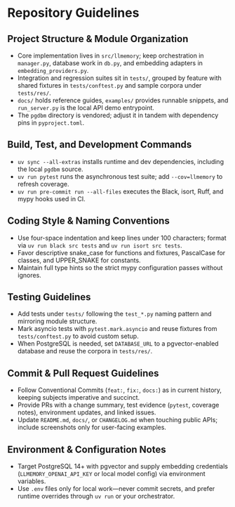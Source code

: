# Repository Guidelines

## Project Structure & Module Organization
- Core implementation lives in `src/llmemory`; keep orchestration in `manager.py`, database work in `db.py`, and embedding adapters in `embedding_providers.py`.
- Integration and regression suites sit in `tests/`, grouped by feature with shared fixtures in `tests/conftest.py` and sample corpora under `tests/res/`.
- `docs/` holds reference guides, `examples/` provides runnable snippets, and `run_server.py` is the local API demo entrypoint.
- The `pgdbm` directory is vendored; adjust it in tandem with dependency pins in `pyproject.toml`.

## Build, Test, and Development Commands
- `uv sync --all-extras` installs runtime and dev dependencies, including the local `pgdbm` source.
- `uv run pytest` runs the asynchronous test suite; add `--cov=llmemory` to refresh coverage.
- `uv run pre-commit run --all-files` executes the Black, isort, Ruff, and mypy hooks used in CI.

## Coding Style & Naming Conventions
- Use four-space indentation and keep lines under 100 characters; format via `uv run black src tests` and `uv run isort src tests`.
- Favor descriptive snake_case for functions and fixtures, PascalCase for classes, and UPPER_SNAKE for constants.
- Maintain full type hints so the strict mypy configuration passes without ignores.

## Testing Guidelines
- Add tests under `tests/` following the `test_*.py` naming pattern and mirroring module structure.
- Mark asyncio tests with `pytest.mark.asyncio` and reuse fixtures from `tests/conftest.py` to avoid custom setup.
- When PostgreSQL is needed, set `DATABASE_URL` to a pgvector-enabled database and reuse the corpora in `tests/res/`.

## Commit & Pull Request Guidelines
- Follow Conventional Commits (`feat:`, `fix:`, `docs:`) as in current history, keeping subjects imperative and succinct.
- Provide PRs with a change summary, test evidence (`pytest`, coverage notes), environment updates, and linked issues.
- Update `README.md`, `docs/`, or `CHANGELOG.md` when touching public APIs; include screenshots only for user-facing examples.

## Environment & Configuration Notes
- Target PostgreSQL 14+ with pgvector and supply embedding credentials (`LLMEMORY_OPENAI_API_KEY` or local model config) via environment variables.
- Use `.env` files only for local work—never commit secrets, and prefer runtime overrides through `uv run` or your orchestrator.
